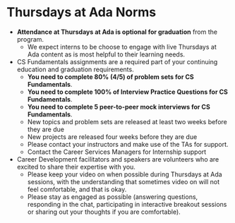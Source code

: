 # Thursdays at Ada Norms

* **Attendance at Thursdays at Ada is optional for graduation** from the program. 
  * We expect interns to be choose to engage with live Thursdays at Ada content as is most helpful to their learning needs.
* CS Fundamentals assignments are a required part of your continuing education and graduation requirements. 
  * **You need to complete 80% (4/5) of problem sets for CS Fundamentals**. 
  * **You need to complete 100% of Interview Practice Questions for CS Fundamentals**.
  * **You need to complete 5 peer-to-peer mock interviews for CS Fundamentals**.
  * New topics and problem sets are released at least two weeks before they are due
  * New projects are released four weeks before they are due
  * Please contact your instructors and make use of the TAs for support.
  * Contact the Career Services Managers for Internship support
* Career Development facilitators and speakers are volunteers who are excited to share their expertise with you. 
  * Please keep your video on when possible during Thursdays at Ada sessions, with the understanding that sometimes video on will not feel comfortable, and that is okay.
  * Please stay as engaged as possible (answering questions, responding in the chat, participating in interactive breakout sessions or sharing out your thoughts if you are comfortable).
